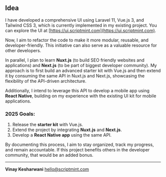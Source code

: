 ## Idea

I have developed a comprehensive UI using Laravel 11, Vue.js 3, and Tailwind CSS 3, which is currently implemented in my existing project. You can explore the UI at [https://ui.scriptmint.com](https://ui.scriptmint.com).

Now, I aim to refactor the code to make it more modular, reusable, and developer-friendly. This initiative can also serve as a valuable resource for other developers.

In parallel, I plan to learn **Nuxt.js** (to build SEO friendly websites and applications) and **Next.js** (to be part of biggest developer community). My approach is to first build an advanced starter kit with Vue.js and then extend it by consuming the same API in Nuxt.js and Next.js, showcasing the flexibility of the API-driven architecture.

Additionally, I intend to leverage this API to develop a mobile app using **React Native**, building on my experience with the existing UI kit for mobile applications.

### 2025 Goals:
1. Release the **starter kit** with Vue.js.
2. Extend the project by integrating **Nuxt.js** and **Next.js**.
3. Develop a **React Native app** using the same API.

By documenting this process, I aim to stay organized, track my progress, and remain accountable. If this project benefits others in the developer community, that would be an added bonus.

---

**Vinay Kesharwani**
[hello@scriptmint.com](mailto:hello@scriptmint.com)

